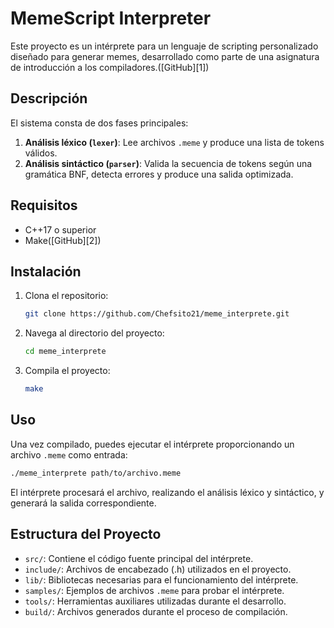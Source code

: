 # MemeScript Interpreter

Este proyecto es un intérprete para un lenguaje de scripting personalizado diseñado para generar memes, desarrollado como parte de una asignatura de introducción a los compiladores.([GitHub][1])

## Descripción

El sistema consta de dos fases principales:

1. **Análisis léxico (`lexer`)**: Lee archivos `.meme` y produce una lista de tokens válidos.
2. **Análisis sintáctico (`parser`)**: Valida la secuencia de tokens según una gramática BNF, detecta errores y produce una salida optimizada.

## Requisitos

* C++17 o superior
* Make([GitHub][2])

## Instalación

1. Clona el repositorio:

   ```bash
   git clone https://github.com/Chefsito21/meme_interprete.git
   ```



2. Navega al directorio del proyecto:

   ```bash
   cd meme_interprete
   ```



3. Compila el proyecto:

   ```bash
   make
   ```



## Uso

Una vez compilado, puedes ejecutar el intérprete proporcionando un archivo `.meme` como entrada:

```bash
./meme_interprete path/to/archivo.meme
```



El intérprete procesará el archivo, realizando el análisis léxico y sintáctico, y generará la salida correspondiente.

## Estructura del Proyecto

* `src/`: Contiene el código fuente principal del intérprete.
* `include/`: Archivos de encabezado (.h) utilizados en el proyecto.
* `lib/`: Bibliotecas necesarias para el funcionamiento del intérprete.
* `samples/`: Ejemplos de archivos `.meme` para probar el intérprete.
* `tools/`: Herramientas auxiliares utilizadas durante el desarrollo.
* `build/`: Archivos generados durante el proceso de compilación.
